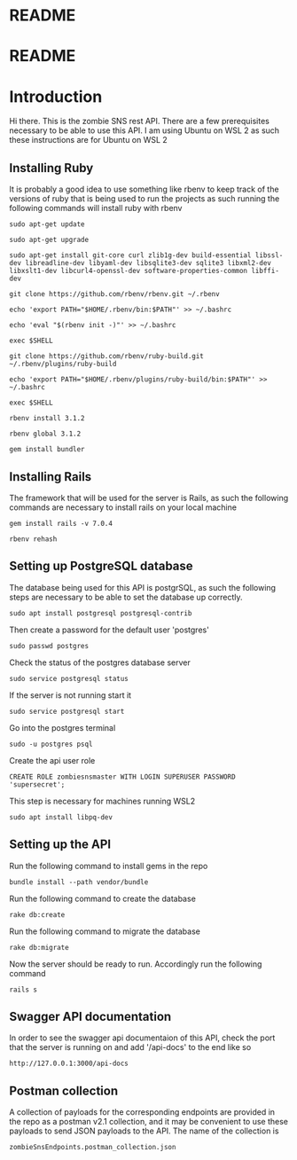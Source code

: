 # README

# README

# Introduction
Hi there. This is the zombie SNS rest API.
There are a few prerequisites necessary to be able to use this API.
I am using Ubuntu on WSL 2 as such these instructions are for Ubuntu on WSL 2

## Installing Ruby
It is probably a good idea to use something like rbenv to keep track of the versions of ruby that is being used to run the projects as such running the following commands will install ruby with rbenv

```
sudo apt-get update
```
```
sudo apt-get upgrade
```
```
sudo apt-get install git-core curl zlib1g-dev build-essential libssl-dev libreadline-dev libyaml-dev libsqlite3-dev sqlite3 libxml2-dev libxslt1-dev libcurl4-openssl-dev software-properties-common libffi-dev
```
```
git clone https://github.com/rbenv/rbenv.git ~/.rbenv
```
```
echo 'export PATH="$HOME/.rbenv/bin:$PATH"' >> ~/.bashrc
```
```
echo 'eval "$(rbenv init -)"' >> ~/.bashrc
```
```
exec $SHELL
```
```
git clone https://github.com/rbenv/ruby-build.git ~/.rbenv/plugins/ruby-build
```
```
echo 'export PATH="$HOME/.rbenv/plugins/ruby-build/bin:$PATH"' >> ~/.bashrc
```
```
exec $SHELL
```
```
rbenv install 3.1.2
```
```
rbenv global 3.1.2
```
```
gem install bundler
```
## Installing Rails
The framework that will be used for the server is Rails, as such the following commands are necessary to install rails on your local machine

```
gem install rails -v 7.0.4
```
```
rbenv rehash
```
## Setting up PostgreSQL database
The database being used for this API is postgrSQL, as such the following steps are necessary to be able to set the database up correctly.

```
sudo apt install postgresql postgresql-contrib
```
Then create a password for the default user 'postgres'
```
sudo passwd postgres
```
Check the status of the postgres database server
```
sudo service postgresql status
```
If the server is not running start it
```
sudo service postgresql start
```
Go into the postgres terminal
```
sudo -u postgres psql
```
Create the api user role
```
CREATE ROLE zombiesnsmaster WITH LOGIN SUPERUSER PASSWORD 'supersecret';
```
This step is necessary for machines running WSL2
```
sudo apt install libpq-dev
```
## Setting up the API
Run the following command to install gems in the repo
```
bundle install --path vendor/bundle
```
Run the following command to create the database
```
rake db:create
```
Run the following command to migrate the database
```
rake db:migrate
```
Now the server should be ready to run. Accordingly run the following command
```
rails s
```
## Swagger API documentation
In order to see the swagger api documentaion of this API, check the port that the server is running on and add '/api-docs' to the end like so
```
http://127.0.0.1:3000/api-docs
```
## Postman collection
A collection of payloads for the corresponding endpoints are provided in the repo as a postman v2.1 collection, and it may be convenient to use these payloads to send JSON payloads to the API. The name of the collection is 
```
zombieSnsEndpoints.postman_collection.json
```
